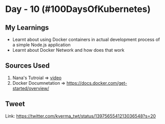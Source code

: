 # Day - 10 (#100DaysOfKubernetes)

## My Learnings

* Learnt about using Docker containers in actual development process of a simple Node.js application
* Learnt about Docker Network and how does that work

## Sources Used

1. Nana's Tutroial => [video](https://www.youtube.com/watch?v=3c-iBn73dDE)
2. Docker Documnetation => https://docs.docker.com/get-started/overview/

## Tweet

Link: https://twitter.com/kverma_twt/status/1397565541213036548?s=20

